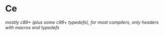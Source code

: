 # Ce

*mostly c89+ (plus some c99+ typedefs), for most compilers, only headers with macros and typedefs*

